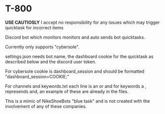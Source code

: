 # T-800
**USE CAUTIOSLY** I accept no responsibility for any issues which may trigger quicktask for incorrect items

Discord bot which monitors monitors and auto sends bot quicktasks.

Currently only supports "cybersole".

settings.json needs bot name, the dashboard cookie for the quicktask as described below and the discord user token.

For cybersole cookie is dashboard_session and should be formatted "dashboard_session=COOKIE;"

For channels and keywords.txt each line is an or and for keywords a , represends and, an example of these are already in the files.

This is a mimic of NikeShoeBots "blue task" and is not created with the involvement of any of these companies.
